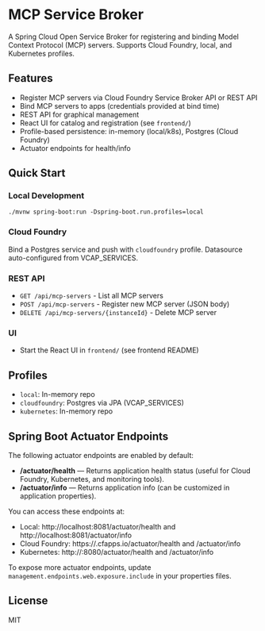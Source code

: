 # MCP Service Broker

A Spring Cloud Open Service Broker for registering and binding Model Context Protocol (MCP) servers. Supports Cloud Foundry, local, and Kubernetes profiles.

## Features
- Register MCP servers via Cloud Foundry Service Broker API or REST API
- Bind MCP servers to apps (credentials provided at bind time)
- REST API for graphical management
- React UI for catalog and registration (see `frontend/`)
- Profile-based persistence: in-memory (local/k8s), Postgres (Cloud Foundry)
- Actuator endpoints for health/info

## Quick Start

### Local Development
```
./mvnw spring-boot:run -Dspring-boot.run.profiles=local
```

### Cloud Foundry
Bind a Postgres service and push with `cloudfoundry` profile. Datasource auto-configured from VCAP_SERVICES.

### REST API
- `GET /api/mcp-servers` - List all MCP servers
- `POST /api/mcp-servers` - Register new MCP server (JSON body)
- `DELETE /api/mcp-servers/{instanceId}` - Delete MCP server

### UI
- Start the React UI in `frontend/` (see frontend README)

## Profiles
- `local`: In-memory repo
- `cloudfoundry`: Postgres via JPA (VCAP_SERVICES)
- `kubernetes`: In-memory repo

## Spring Boot Actuator Endpoints

The following actuator endpoints are enabled by default:

- **/actuator/health** — Returns application health status (useful for Cloud Foundry, Kubernetes, and monitoring tools).
- **/actuator/info** — Returns application info (can be customized in application properties).

You can access these endpoints at:

- Local: http://localhost:8081/actuator/health and http://localhost:8081/actuator/info
- Cloud Foundry: https://<your-app>.cfapps.io/actuator/health and /actuator/info
- Kubernetes: http://<pod-ip>:8080/actuator/health and /actuator/info

To expose more actuator endpoints, update `management.endpoints.web.exposure.include` in your properties files.

## License
MIT
